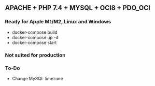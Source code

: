 ## APACHE + PHP 7.4 + MYSQL + OCI8 + PDO_OCI
### Ready for Apple M1/M2, Linux and Windows

- docker-compose build
- docker-compose up -d
- docker-compose start

### Not suited for production

### To-Do
- Change MySQL timezone
